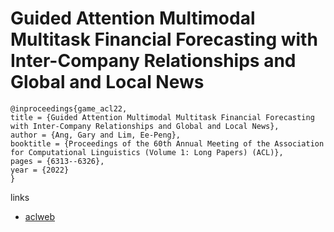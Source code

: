 # Guided Attention Multimodal Multitask Financial Forecasting with Inter-Company Relationships and Global and Local News

```
@inproceedings{game_acl22,
title = {Guided Attention Multimodal Multitask Financial Forecasting with Inter-Company Relationships and Global and Local News},
author = {Ang, Gary and Lim, Ee-Peng},
booktitle = {Proceedings of the 60th Annual Meeting of the Association for Computational Linguistics (Volume 1: Long Papers) (ACL)},
pages = {6313--6326},
year = {2022}
}
```

links
- [aclweb](https://aclanthology.org/2022.acl-long.437/)
